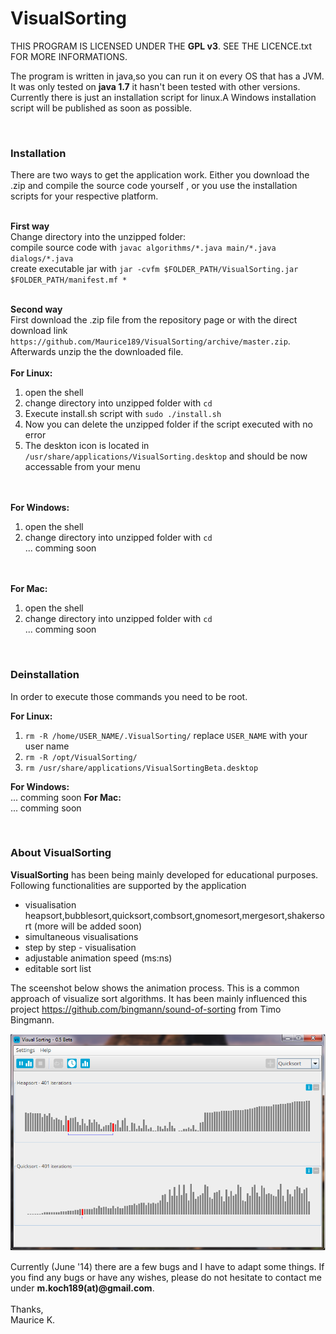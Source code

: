 VisualSorting
=============

THIS PROGRAM IS LICENSED UNDER THE <b>GPL v3</b>. SEE THE LICENCE.txt FOR MORE INFORMATIONS.


The program is written in java,so you can run it on every OS that has a JVM.
It was only tested on <b>java 1.7</b> it hasn't been tested with other versions. Currently there is
just an installation script for linux.A Windows installation script will be published as soon as possible.

<br /><h3>Installation</h3>
There are two ways to get the application work. Either you download the .zip and compile the
source code yourself , or you use the installation scripts for your respective platform.<br /><br />

<b>First way</b><br />
Change directory into the unzipped folder:<br />
compile source code with `javac algorithms/*.java main/*.java dialogs/*.java` <br />
create executable jar with `jar -cvfm $FOLDER_PATH/VisualSorting.jar $FOLDER_PATH/manifest.mf *`
<br /><br />

<b>Second way</b><br />
First download the .zip file from the repository page or with the direct download link
`https://github.com/Maurice189/VisualSorting/archive/master.zip`. Afterwards unzip the the downloaded file.
<br /><br /><b>For Linux:</b><br />

  1. open the shell
  2. change directory into unzipped folder with `cd`<br />
  3. Execute install.sh script with `sudo ./install.sh`<br />
  4. Now you can delete the unzipped folder if the script executed with no error<br />
  5. The deskton icon is located in `/usr/share/applications/VisualSorting.desktop` and should be now accessable from     your menu

<br /><br /><b>For Windows:</b><br />

  1. open the shell
  2. change directory into unzipped folder with `cd`<br />
   ... comming soon


<br /><br /><b>For Mac:</b><br />

  1. open the shell
  2. change directory into unzipped folder with `cd`<br />
  ... comming soon
 
<br /><h3>Deinstallation</h3>
In order to execute those commands you need to be root.<br />

<b>For Linux:</b><br />

 1. `rm -R /home/USER_NAME/.VisualSorting/` replace `USER_NAME` with your user name
 2. `rm -R /opt/VisualSorting/`
 3. `rm /usr/share/applications/VisualSortingBeta.desktop`

<b>For Windows:</b><br />
... comming soon
<b>For Mac:</b><br />
... comming soon

<br /><h3>About VisualSorting</h3>

<b>VisualSorting</b> has been being mainly developed for educational purposes.<br /> 
Following functionalities are supported by the application

<ul>
<li>visualisation heapsort,bubblesort,quicksort,combsort,gnomesort,mergesort,shakersort (more will be added soon)</li>
<li>simultaneous visualisations</li>
<li>step by step - visualisation</li>
<li>adjustable animation speed (ms:ns)</li>
<li>editable sort list</li>
</ul>


The sceenshot below shows the animation process. This is a common approach of visualize sort algorithms. It has been mainly influenced this project https://github.com/bingmann/sound-of-sorting from Timo Bingmann. 

<p><img src="https://raw.githubusercontent.com/Maurice189/VisualSorting/master/screenshot_VisualSorting.png" alt="screenshot"></img></p>

Currently (June '14) there are a few bugs and I have to adapt some things. If you find any bugs or have any wishes, please do not hesitate to contact me under 
<b>m.koch189(at)@gmail.com</b>. <br /> <br /> 
Thanks,<br />
Maurice K.
